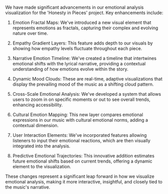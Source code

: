 

We have made significant advancements in our emotional analysis visualization for the 'Honesty in Pieces' project. Key enhancements include:

1. Emotion Fractal Maps: We've introduced a new visual element that represents emotions as fractals, capturing their complex and evolving nature over time.

2. Empathy Gradient Layers: This feature adds depth to our visuals by showing how empathy levels fluctuate throughout each piece.

3. Narrative Emotion Timeline: We've created a timeline that intertwines emotional shifts with the lyrical narrative, providing a contextual understanding of how emotions evolve within the story.

4. Dynamic Mood Clouds: These are real-time, adaptive visualizations that display the prevailing mood of the music as a shifting cloud pattern.

5. Cross-Scale Emotional Analysis: We've developed a system that allows users to zoom in on specific moments or out to see overall trends, enhancing accessibility.

6. Cultural Emotion Mapping: This new layer compares emotional expressions in our music with cultural emotional norms, adding a contextual dimension.

7. User Interaction Elements: We've incorporated features allowing listeners to input their emotional reactions, which are then visually integrated into the analysis.

8. Predictive Emotional Trajectories: This innovative addition estimates future emotional shifts based on current trends, offering a dynamic element to the visualization.

These changes represent a significant leap forward in how we visualize emotional analysis, making it more interactive, insightful, and closely tied to the music's narrative.